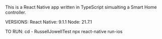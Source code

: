 This is a React Native app written in TypeScript simualting a Smart Home controller.

VERSIONS:
React Native: 9.1.1
Node: 21.7.1

TO RUN:
cd - RussellJowellTest
npx react-native run-ios
